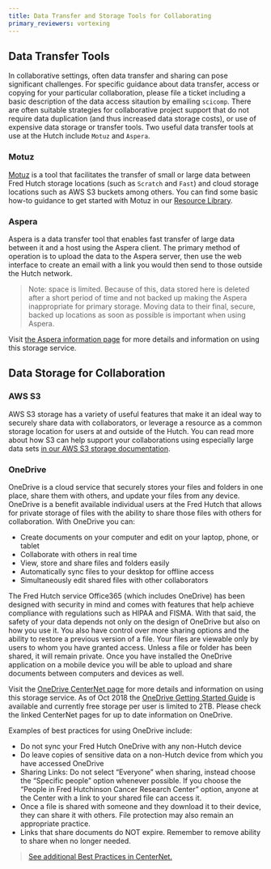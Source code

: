 ```yaml
---
title: Data Transfer and Storage Tools for Collaborating
primary_reviewers: vortexing
---
```


## Data Transfer Tools
In collaborative settings, often data transfer and sharing can pose significant challenges.  For specific guidance about data transfer, access or copying for your particular collaboration, please file a ticket including a basic description of the data access sitaution by emailing `scicomp`.  There are often suitable strategies for collaborative project support that do not require data duplication (and thus increased data storage costs), or use of expensive data storage or transfer tools.  Two useful data transfer tools at use at the Hutch include `Motuz` and `Aspera`.  

### Motuz
[Motuz](http://motuz.fredhutch.org) is a tool that facilitates the transfer of small or large data between Fred Hutch storage locations (such as `Scratch` and `Fast`) and cloud storage locations such as AWS S3 buckets among others.  You can find some basic how-to guidance to get started with Motuz in our [Resource Library](/compdemos/motuz/). 

### Aspera

Aspera is a data transfer tool that enables fast transfer of large data between it and a host using the Aspera client.  The primary method of operation is to upload the data to the Aspera server, then use the web interface to create an email with a link you would then send to those outside the Hutch network.

> Note: space is limited. Because of this, data stored here is deleted after a short period of time and not backed up making the Aspera inappropriate for primary storage.  Moving data to their final, secure, backed up locations as soon as possible is important when using Aspera.

Visit [the Aspera information page](https://aspera.fhcrc.org/index.html) for more details and information on using this storage service.

## Data Storage for Collaboration

### AWS S3
AWS S3 storage has a variety of useful features that make it an ideal way to securely share data with collaborators, or leverage a resource as a common storage location for users at and outside of the Hutch.  You can read more about how S3 can help support your collaborations using especially large data sets [in our AWS S3 storage documentation](/scicomputing/store_objectstore/).

### OneDrive 
OneDrive is a cloud service that securely stores your files and folders in one place, share them with others, and update your files from any device. OneDrive is a benefit available individual users at the Fred Hutch that allows for private storage of files with the ability to share those files with others for collaboration.  With OneDrive you can:

- Create documents on your computer and edit on your laptop, phone, or tablet
- Collaborate with others in real time
- View, store and share files and folders easily
- Automatically sync files to your desktop for offline access
- Simultaneously edit shared files with other collaborators

The Fred Hutch service Office365 (which includes OneDrive) has been designed with security in mind and comes with features that help achieve compliance with regulations such as HIPAA and FISMA. With that said, the safety of your data depends not only on the design of OneDrive but also on how you use it. You also have control over more sharing options and the ability to restore a previous version of a file.  Your files are viewable only by users to whom you have granted access. Unless a file or folder has been shared, it will remain private.  Once you have installed the OneDrive application on a mobile device you will be able to upload and share documents between computers and devices as well.

Visit the [OneDrive CenterNet page](https://centernet.fredhutch.org/cn/u/center-it/help-desk/onedrive.html) for more details and information on using this storage service.  As of Oct 2018 the [OneDrive Getting Started Guide](https://centernet.fredhutch.org/cn/u/center-it/help-desk/onedrive-getting-started.html) is available and currently free storage per user is limited to 2TB.  Please check the linked CenterNet pages for up to date information on OneDrive.

Examples of best practices for using OneDrive include:
  * Do not sync your Fred Hutch OneDrive with any non-Hutch device
  * Do leave copies of sensitive data on a non-Hutch device from which you have accessed OneDrive
  * Sharing Links: Do not select “Everyone” when sharing, instead choose the “Specific people” option whenever possible. If you choose the “People in Fred Hutchinson Cancer Research Center” option, anyone at the Center with a link to your shared file can access it.  
  * Once a file is shared with someone and they download it to their device, they can share it with others.  File protection may also remain an appropriate practice.
  * Links that share documents do NOT expire.  Remember to remove ability to share when no longer needed.

> [See additional Best Practices in CenterNet.](https://centernet.fredhutch.org/cn/u/center-it/iso/o365-information-security-guidelines.html)

